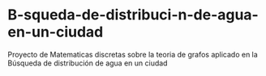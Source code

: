 # B-squeda-de-distribuci-n-de-agua-en-un-ciudad
Proyecto de Matematicas discretas sobre la teoria de grafos aplicado en  la Búsqueda de distribución de  agua en un ciudad
